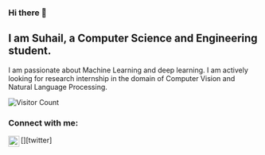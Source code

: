 ### Hi there 👋

<!--
**Suhail-BW/Suhail-BW** is a ✨ _special_ ✨ repository because its `README.md` (this file) appears on your GitHub profile.
- 🔭 I’m currently working on ...
- 🌱 I’m currently learning ...
- 👯 I’m looking to collaborate on ...
- 🤔 I’m looking for help with ...
- 💬 Ask me about ...
- 📫 How to reach me: ...
- 😄 Pronouns: ...
- ⚡ Fun fact: ...
-->
## I am Suhail, a Computer Science and Engineering student. 
I am passionate about Machine Learning and deep learning. I am actively looking for research internship in the domain of Computer Vision and Natural Language Processing.

![Visitor Count](https://profile-counter.glitch.me/Suhail-BW/count.svg)

### Connect with me:
[<img align="left" alt="SuhailB15895179 | Twitter" width="22px" src="https://cdn.jsdelivr.net/npm/simple-icons@v3/icons/twitter.svg" />][twitter]
